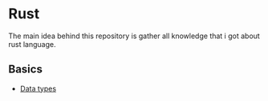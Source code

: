 # Rust

The main idea behind this repository is gather all knowledge that i got about rust language.



## Basics
* [Data types](src/basics/datatypes.py)
